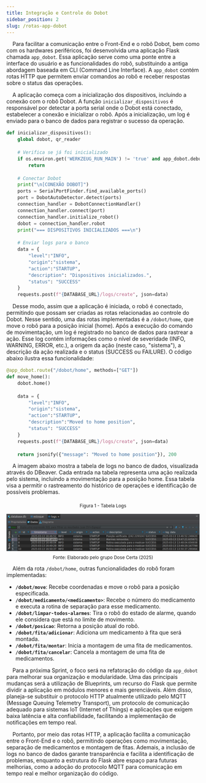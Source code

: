 ```yaml
---
title: Integração e Controle do Dobot
sidebar_position: 2
slug: /rotas-app-dobot
---
```


&nbsp;&nbsp;&nbsp;&nbsp;Para facilitar a comunicação entre o Front-End e o robô Dobot, bem como com os hardwares periféricos, foi desenvolvida uma aplicação Flask chamada `app_dobot`. Essa aplicação serve como uma ponte entre a interface do usuário e as funcionalidades do robô, substituindo a antiga abordagem baseada em CLI (Command Line Interface). A `app_dobot` contém rotas HTTP que permitem enviar comandos ao robô e receber respostas sobre o status das operações.

&nbsp;&nbsp;&nbsp;&nbsp;A aplicação começa com a inicialização dos dispositivos, incluindo a conexão com o robô Dobot. A função `inicializar_dispositivos` é responsável por detectar a porta serial onde o Dobot está conectado, estabelecer a conexão e inicializar o robô. Após a inicialização, um log é enviado para o banco de dados para registrar o sucesso da operação.

```python
def inicializar_dispositivos():
    global dobot, qr_reader
    
    # Verifica se já foi inicializado
    if os.environ.get('WERKZEUG_RUN_MAIN') != 'true' and app_dobot.debug:
        return
    
    # Conectar Dobot
    print("\n[CONEXÃO DOBOT]")
    ports = SerialPortFinder.find_available_ports()
    port = DobotAutoDetector.detect(ports)
    connection_handler = DobotConnectionHandler()
    connection_handler.connect(port)
    connection_handler.initialize_robot()
    dobot = connection_handler.robot
    print("=== DISPOSITIVOS INICIALIZADOS ===\n")

    # Enviar logs para o banco
    data = {
        "level":"INFO",
        "origin":"sistema",
        "action":"STARTUP",
        "description": "Dispositivos inicializados.",
        "status": "SUCCESS"
    }
    requests.post(f"{DATABASE_URL}/logs/create", json=data)

```

&nbsp;&nbsp;&nbsp;&nbsp;Desse modo, assim que a aplicação é iniciada, o robô é conectado, permitindo que possam ser criadas as rotas relacionadas ao controle do Dobot. Nesse sentido, uma das rotas implementadas é a `/dobot/home`, que move o robô para a posição inicial (home). Após a execução do comando de movimentação, um log é registrado no banco de dados para rastrear a ação. Esse log contém informações como o nível de severidade (INFO, WARNING, ERROR, etc.), a origem da ação (neste caso, "sistema"), a descrição da ação realizada e o status (SUCCESS ou FAILURE). O código abaixo ilustra essa funcionalidade:

```python
@app_dobot.route("/dobot/home", methods=["GET"])
def move_home():
    dobot.home()

    data = {
        "level":"INFO",
        "origin":"sistema",
        "action":"STARTUP",
        "description":"Moved to home position",
        "status": "SUCCESS"
    }
    requests.post(f"{DATABASE_URL}/logs/create", json=data)

    return jsonify({"message": "Moved to home position"}), 200
```

&nbsp;&nbsp;&nbsp;&nbsp;A imagem abaixo mostra a tabela de logs no banco de dados, visualizada através do DBeaver. Cada entrada na tabela representa uma ação realizada pelo sistema, incluindo a movimentação para a posição home. Essa tabela visa a permitir o rastreamento do histórico de operações e identificação de possíveis problemas.

<div align="center">
<sub>Figura 1 - Tabela Logs</sub>

![Tabela Logs](<../../../static/img/tabela_logs.png>)
<sub>Fonte: Elaborado pelo grupo Dose Certa (2025)</sub>
</div>

&nbsp;&nbsp;&nbsp;&nbsp;Além da rota `/dobot/home`, outras funcionalidades do robô foram implementadas:

- **`/dobot/move`**: Recebe coordenadas e move o robô para a posição especificada.
- **`/dobot/medicamento/<medicamento>`**: Recebe o número do medicamento e executa a rotina de separação para esse medicamento.
- **`/dobot/limpar-todos-alarmes`**: Tira o robô do estado de alarme, quando ele considera que está no limite de movimento.
- **`/dobot/posicao`**: Retorna a posição atual do robô.
- **`/dobot/fita/adicionar`**: Adiciona um medicamento à fita que será montada.
- **`/dobot/fita/montar`**: Inicia a montagem de uma fita de medicamentos.
- **`/dobot/fita/cancelar`**: Cancela a montagem de uma fita de medicamentos.


&nbsp;&nbsp;&nbsp;&nbsp;Para a próxima Sprint, o foco será na refatoração do código da `app_dobot` para melhorar sua organização e modularidade. Uma das principais mudanças será a utilização de Blueprints, um recurso do Flask que permite dividir a aplicação em módulos menores e mais gerenciáveis. Além disso, planeja-se substituir o protocolo HTTP atualmente utilizado pelo MQTT (Message Queuing Telemetry Transport), um protocolo de comunicação adequado para sistemas IoT (Internet of Things) e aplicações que exigem baixa latência e alta confiabilidade, facilitando a implementação de notificações em tempo real.

&nbsp;&nbsp;&nbsp;&nbsp;Portanto, por meio das rotas HTTP, a aplicação facilita a comunicação entre o Front-End e o robô, permitindo operações como movimentação, separação de medicamentos e montagem de fitas. Ademais, a inclusão de logs no banco de dados garante transparência e facilita a identificação de problemas, enquanto a estrutura do Flask abre espaço para futuras melhorias, como a adoção do protocolo MQTT para comunicação em tempo real e melhor organização do código.